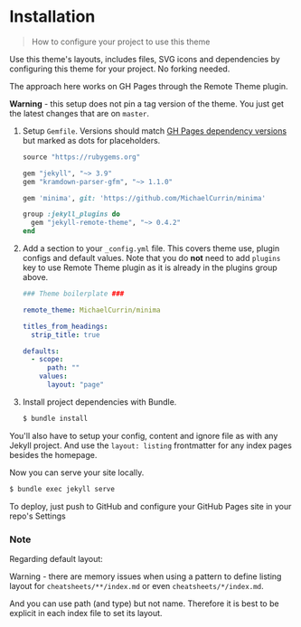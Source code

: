 # Installation
> How to configure your project to use this theme

Use this theme's layouts, includes files, SVG icons and dependencies by configuring this theme for your project. No forking needed.

The approach here works on GH Pages through the Remote Theme plugin.

**Warning** - this setup does not pin a tag version of the theme. You just get the latest changes that are on `master`.

1. Setup `Gemfile`. Versions should match [GH Pages dependency versions](https://pages.github.com/versions/) but marked as dots for placeholders.
    ```ruby
    source "https://rubygems.org"

    gem "jekyll", "~> 3.9"
    gem "kramdown-parser-gfm", "~> 1.1.0"

    gem 'minima', git: 'https://github.com/MichaelCurrin/minima'

    group :jekyll_plugins do
      gem "jekyll-remote-theme", "~> 0.4.2"
    end
    ```
2. Add a section to your `_config.yml` file. This covers theme use, plugin configs and default values. Note that you do **not** need to add `plugins` key to use Remote Theme plugin as it is already in the plugins group above.
    ```yaml
    ### Theme boilerplate ###

    remote_theme: MichaelCurrin/minima

    titles_from_headings:
      strip_title: true

    defaults:
      - scope:
          path: ""
        values:
          layout: "page"
    ```
5. Install project dependencies with Bundle.
    ```sh
    $ bundle install
    ```

You'll also have to setup your config, content and ignore file as with any Jekyll project. And use the `layout: listing` frontmatter for any index pages besides the homepage.

Now you can serve your site locally.

```sh
$ bundle exec jekyll serve
```

To deploy, just push to GitHub and configure your GitHub Pages site in your repo's Settings


### Note

Regarding default layout:

Warning - there are memory issues when using a pattern to define listing layout for `cheatsheets/**/index.md` or even `cheatsheets/*/index.md`.

And you can use path (and type) but not name. Therefore it is best to be explicit in each index file to set its layout.
